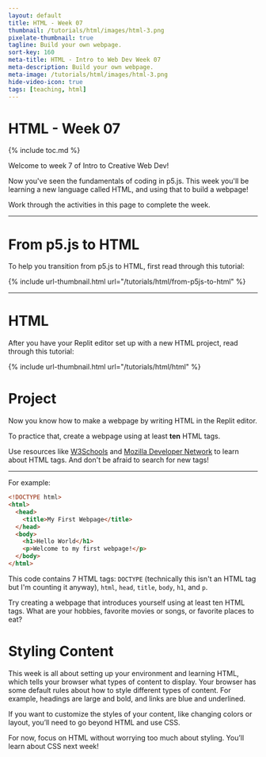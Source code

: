 ```yaml
---
layout: default
title: HTML - Week 07
thumbnail: /tutorials/html/images/html-3.png
pixelate-thumbnail: true
tagline: Build your own webpage.
sort-key: 160
meta-title: HTML - Intro to Web Dev Week 07
meta-description: Build your own webpage.
meta-image: /tutorials/html/images/html-3.png
hide-video-icon: true
tags: [teaching, html]
---
```


# HTML - Week 07

{% include toc.md %}

Welcome to week 7 of Intro to Creative Web Dev!

Now you've seen the fundamentals of coding in p5.js. This week you'll be learning a new language called HTML, and using that to build a webpage!

Work through the activities in this page to complete the week.

---

# From p5.js to HTML

To help you transition from p5.js to HTML, first read through this tutorial:

{% include url-thumbnail.html url="/tutorials/html/from-p5js-to-html" %}

---

# HTML

After you have your Replit editor set up with a new HTML project, read through this tutorial:

{% include url-thumbnail.html url="/tutorials/html/html" %}

# Project

Now you know how to make a webpage by writing HTML in the Replit editor.

To practice that, create a webpage using at least **ten** HTML tags.

Use resources like [W3Schools](https://www.w3schools.com/) and [Mozilla Developer Network](https://developer.mozilla.org/) to learn about HTML tags. And don't be afraid to search for new tags!

---

For example:

```html
<!DOCTYPE html>
<html>
  <head>
    <title>My First Webpage</title>
  </head>
  <body>
    <h1>Hello World</h1>
    <p>Welcome to my first webpage!</p>
  </body>
</html>
```

This code contains 7 HTML tags: `DOCTYPE` (technically this isn't an HTML tag but I'm counting it anyway), `html`, `head`, `title`, `body`, `h1`, and `p`.

Try creating a webpage that introduces yourself using at least ten HTML tags. What are your hobbies, favorite movies or songs, or favorite places to eat?

# Styling Content

This week is all about setting up your environment and learning HTML, which tells your browser what types of content to display. Your browser has some default rules about how to style different types of content. For example, headings are large and bold, and links are blue and underlined.

If you want to customize the styles of your content, like changing colors or layout, you’ll need to go beyond HTML and use CSS.

For now, focus on HTML without worrying too much about styling. You’ll learn about CSS next week!
